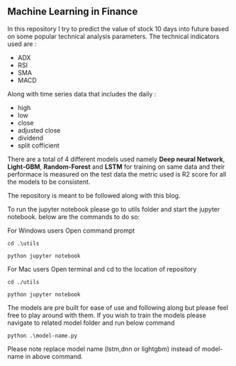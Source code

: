 ## Machine Learning in Finance

In this repository I try to predict the value of stock 10 days into future based on some popular technical analysis parameters.
The technical indicators used are :
  - ADX
  - RSI
  - SMA
  - MACD

Along with time series data that includes the daily :

  - high
  - low
  - close
  - adjusted close
  - dividend
  - split cofficient

There are a total of 4 different models used namely **Deep neural Network**, **Light-GBM**, **Random-Forest** and **LSTM** for training on same data and their performace is measured on the test data the metric used is R2 score for all the models to be consistent.

The repository is meant to be followed along with this blog.

To run the jupyter notebook please go to utils folder and start the jupyter notebook.
below are the commands to do so:

For Windows users
Open command prompt

`cd .\utils`

`python jupyter notebook`

For Mac users 
Open terminal and cd to the location of repository


`cd ./utils`

`python jupyter notebook`


The models are pre built for ease of use and following along but please feel free to play around with them.
If you wish to train the models please navigate to related model folder and run below command

`python .\model-name.py`

Please note replace model name (lstm,dnn or lightgbm) instead of model-name in above command.

